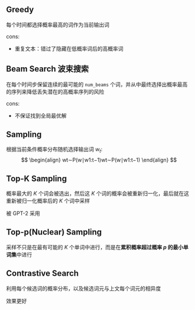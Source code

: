 ## Greedy
每个时间都选择概率最高的词作为当前输出词

cons:
* 重复文本：错过了隐藏在低概率词后的高概率词


## Beam Search 波束搜索
在每个时间步保留连续的最可能的 `num_beams` 个词，并从中最终选择出概率最高的序列来降低丢失潜在的高概率序列的风险

cons: 
* 不保证找到全局最优解

## Sampling

根据当前条件概率分布随机选择输出词 $w_t$:
$$
\begin{align}
wt∼P(w∣w1:t−1)wt​∼P(w∣w1:t−1​)
\end{align}
$$
## Top-K Sampling 
概率最大的 _K_ 个词会被选出，然后这 _K_ 个词的概率会被重新归一化，最后就在这重新被归一化概率后的 _K_ 个词中采样

被 GPT-2 采用

## Top-p(Nuclear) Sampling
采样不只是在最有可能的 _K_ 个单词中进行，而是在**累积概率超过概率 _p_ 的最小单词集**中进行


## Contrastive Search
利用每个候选词的概率分布，以及候选词元与上文每个词元的相异度

效果更好

